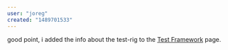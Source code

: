 ```yaml
---
user: "joreg"
created: "1489701533"
---
```


good point, i added the info about the test-rig to the [Test Framework](https://betadocs.vvvv.org/devvvveloping/test-framework.html?q=test) page. 
